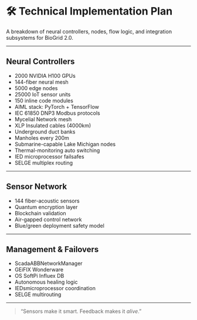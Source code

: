 # 🛠️ Technical Implementation Plan

A breakdown of neural controllers, nodes, flow logic, and integration subsystems for BioGrid 2.0.

---

## Neural Controllers

- 2000 NVIDIA H100 GPUs
- 144-fiber neural mesh
- 5000 edge nodes
- 25000 IoT sensor units
- 150 inline code modules
- AIML stack: PyTorch + TensorFlow
- IEC 61850 DNP3 Modbus protocols
- Mycelial Network mesh
- XLP Insulated cables (4000km)
- Underground duct banks
- Manholes every 200m
- Submarine-capable Lake Michigan nodes
- Thermal-monitoring auto switching
- IED microprocessor failsafes
- SELGE multiplex routing

---

## Sensor Network

- 144 fiber-acoustic sensors
- Quantum encryption layer
- Blockchain validation
- Air-gapped control network
- Blue/green deployment safety model

---

## Management & Failovers

- ScadaABBNetworkManager
- GEiFIX Wonderware
- OS SoftPi Influex DB
- Autonomous healing logic
- IEDsmicroprocessor coordination
- SELGE multirouting

---

> “Sensors make it smart. Feedback makes it *alive*.”
